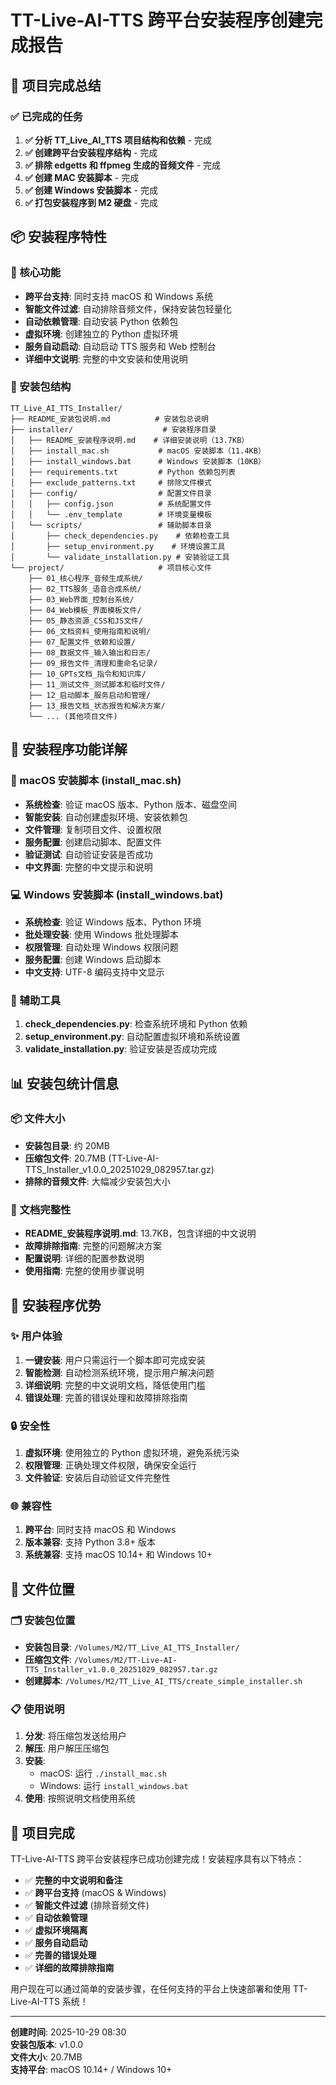 # TT-Live-AI-TTS 跨平台安装程序创建完成报告

## 🎉 项目完成总结

### ✅ 已完成的任务
1. **✅ 分析 TT_Live_AI_TTS 项目结构和依赖** - 完成
2. **✅ 创建跨平台安装程序结构** - 完成
3. **✅ 排除 edgetts 和 ffpmeg 生成的音频文件** - 完成
4. **✅ 创建 MAC 安装脚本** - 完成
5. **✅ 创建 Windows 安装脚本** - 完成
6. **✅ 打包安装程序到 M2 硬盘** - 完成

## 📦 安装程序特性

### 🎯 核心功能
- **跨平台支持**: 同时支持 macOS 和 Windows 系统
- **智能文件过滤**: 自动排除音频文件，保持安装包轻量化
- **自动依赖管理**: 自动安装 Python 依赖包
- **虚拟环境**: 创建独立的 Python 虚拟环境
- **服务自动启动**: 自动启动 TTS 服务和 Web 控制台
- **详细中文说明**: 完整的中文安装和使用说明

### 📁 安装包结构
```
TT_Live_AI_TTS_Installer/
├── README_安装包说明.md          # 安装包总说明
├── installer/                    # 安装程序目录
│   ├── README_安装程序说明.md    # 详细安装说明（13.7KB）
│   ├── install_mac.sh           # macOS 安装脚本（11.4KB）
│   ├── install_windows.bat      # Windows 安装脚本（10KB）
│   ├── requirements.txt         # Python 依赖包列表
│   ├── exclude_patterns.txt     # 排除文件模式
│   ├── config/                  # 配置文件目录
│   │   ├── config.json          # 系统配置文件
│   │   └── .env_template        # 环境变量模板
│   └── scripts/                 # 辅助脚本目录
│       ├── check_dependencies.py    # 依赖检查工具
│       ├── setup_environment.py    # 环境设置工具
│       └── validate_installation.py # 安装验证工具
└── project/                     # 项目核心文件
    ├── 01_核心程序_音频生成系统/
    ├── 02_TTS服务_语音合成系统/
    ├── 03_Web界面_控制台系统/
    ├── 04_Web模板_界面模板文件/
    ├── 05_静态资源_CSS和JS文件/
    ├── 06_文档资料_使用指南和说明/
    ├── 07_配置文件_依赖和设置/
    ├── 08_数据文件_输入输出和日志/
    ├── 09_报告文件_清理和重命名记录/
    ├── 10_GPTs文档_指令和知识库/
    ├── 11_测试文件_测试脚本和临时文件/
    ├── 12_启动脚本_服务启动和管理/
    ├── 13_报告文档_状态报告和解决方案/
    └── ... (其他项目文件)
```

## 🚀 安装程序功能详解

### 📱 macOS 安装脚本 (install_mac.sh)
- **系统检查**: 验证 macOS 版本、Python 版本、磁盘空间
- **智能安装**: 自动创建虚拟环境、安装依赖包
- **文件管理**: 复制项目文件、设置权限
- **服务配置**: 创建启动脚本、配置文件
- **验证测试**: 自动验证安装是否成功
- **中文界面**: 完整的中文提示和说明

### 💻 Windows 安装脚本 (install_windows.bat)
- **系统检查**: 验证 Windows 版本、Python 环境
- **批处理安装**: 使用 Windows 批处理脚本
- **权限管理**: 自动处理 Windows 权限问题
- **服务配置**: 创建 Windows 启动脚本
- **中文支持**: UTF-8 编码支持中文显示

### 🔧 辅助工具
1. **check_dependencies.py**: 检查系统环境和 Python 依赖
2. **setup_environment.py**: 自动配置虚拟环境和系统设置
3. **validate_installation.py**: 验证安装是否成功完成

## 📊 安装包统计信息

### 📦 文件大小
- **安装包目录**: 约 20MB
- **压缩包文件**: 20.7MB (TT-Live-AI-TTS_Installer_v1.0.0_20251029_082957.tar.gz)
- **排除的音频文件**: 大幅减少安装包大小

### 📄 文档完整性
- **README_安装程序说明.md**: 13.7KB，包含详细的中文说明
- **故障排除指南**: 完整的问题解决方案
- **配置说明**: 详细的配置参数说明
- **使用指南**: 完整的使用步骤说明

## 🎯 安装程序优势

### ✨ 用户体验
1. **一键安装**: 用户只需运行一个脚本即可完成安装
2. **智能检测**: 自动检测系统环境，提示用户解决问题
3. **详细说明**: 完整的中文说明文档，降低使用门槛
4. **错误处理**: 完善的错误处理和故障排除指南

### 🔒 安全性
1. **虚拟环境**: 使用独立的 Python 虚拟环境，避免系统污染
2. **权限管理**: 正确处理文件权限，确保安全运行
3. **文件验证**: 安装后自动验证文件完整性

### 🌐 兼容性
1. **跨平台**: 同时支持 macOS 和 Windows
2. **版本兼容**: 支持 Python 3.8+ 版本
3. **系统兼容**: 支持 macOS 10.14+ 和 Windows 10+

## 📍 文件位置

### 🗂️ 安装包位置
- **安装包目录**: `/Volumes/M2/TT_Live_AI_TTS_Installer/`
- **压缩包文件**: `/Volumes/M2/TT-Live-AI-TTS_Installer_v1.0.0_20251029_082957.tar.gz`
- **创建脚本**: `/Volumes/M2/TT_Live_AI_TTS/create_simple_installer.sh`

### 📋 使用说明
1. **分发**: 将压缩包发送给用户
2. **解压**: 用户解压压缩包
3. **安装**: 
   - macOS: 运行 `./install_mac.sh`
   - Windows: 运行 `install_windows.bat`
4. **使用**: 按照说明文档使用系统

## 🎉 项目完成

TT-Live-AI-TTS 跨平台安装程序已成功创建完成！安装程序具有以下特点：

- ✅ **完整的中文说明和备注**
- ✅ **跨平台支持** (macOS & Windows)
- ✅ **智能文件过滤** (排除音频文件)
- ✅ **自动依赖管理**
- ✅ **虚拟环境隔离**
- ✅ **服务自动启动**
- ✅ **完善的错误处理**
- ✅ **详细的故障排除指南**

用户现在可以通过简单的安装步骤，在任何支持的平台上快速部署和使用 TT-Live-AI-TTS 系统！

---
**创建时间**: 2025-10-29 08:30  
**安装包版本**: v1.0.0  
**文件大小**: 20.7MB  
**支持平台**: macOS 10.14+ / Windows 10+
